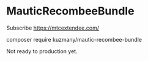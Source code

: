 # MauticRecombeeBundle

Subscribe https://mtcextendee.com/

composer require kuzmany/mautic-recombee-bundle

Not ready to production yet.
